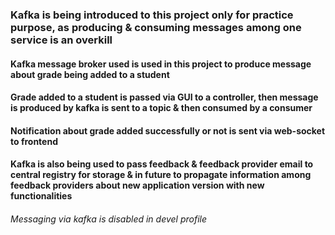 ### Kafka is being introduced to this project only for practice purpose, as producing & consuming messages among one service is an overkill 

#### Kafka message broker used is used in this project to produce message about grade being added to a student
#### Grade added to a student is passed via GUI to a controller, then message is produced by kafka is sent to a topic & then consumed by a consumer
#### Notification about grade added successfully or not is sent via web-socket to frontend
#### Kafka is also being used to pass feedback & feedback provider email to central registry for storage & in future to propagate information among feedback providers about new application version with new functionalities
###### Messaging via kafka is disabled in devel profile